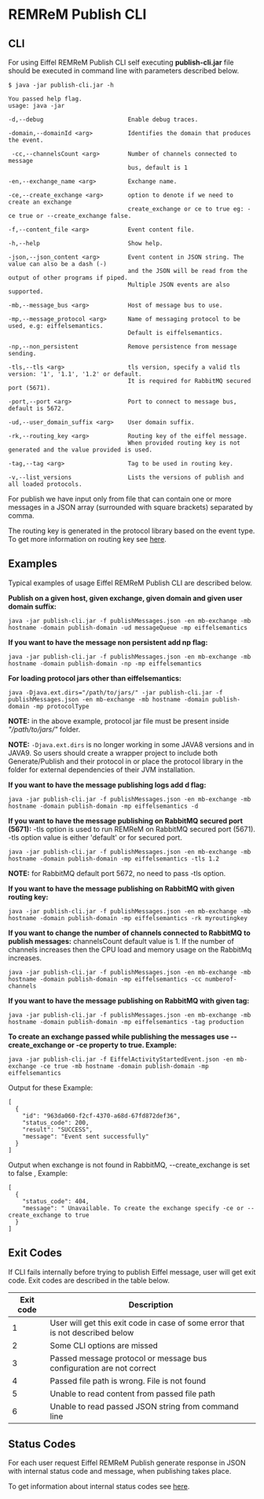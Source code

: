 # REMReM Publish CLI

## CLI

For using Eiffel REMReM Publish CLI self executing **publish-cli.jar** file should be executed in command line with parameters described below.

```
$ java -jar publish-cli.jar -h

You passed help flag.
usage: java -jar

-d,--debug                        Enable debug traces.

-domain,--domainId <arg>          Identifies the domain that produces the event.

 -cc,--channelsCount <arg>        Number of channels connected to message
                                  bus, default is 1

-en,--exchange_name <arg>         Exchange name.

-ce,--create_exchange <arg>       option to denote if we need to create an exchange
                                  create_exchange or ce to true eg: -ce true or --create_exchange false.

-f,--content_file <arg>           Event content file.

-h,--help                         Show help.

-json,--json_content <arg>        Event content in JSON string. The value can also be a dash (-)
                                  and the JSON will be read from the output of other programs if piped.
                                  Multiple JSON events are also supported.

-mb,--message_bus <arg>           Host of message bus to use.

-mp,--message_protocol <arg>      Name of messaging protocol to be used, e.g: eiffelsemantics.
                                  Default is eiffelsemantics.

-np,--non_persistent              Remove persistence from message sending.

-tls,--tls <arg>                  tls version, specify a valid tls version: '1', '1.1', '1.2' or default.
                                  It is required for RabbitMQ secured port (5671).

-port,--port <arg>                Port to connect to message bus, default is 5672.

-ud,--user_domain_suffix <arg>    User domain suffix.

-rk,--routing_key <arg>           Routing key of the eiffel message.
                                  When provided routing key is not generated and the value provided is used.

-tag,--tag <arg>                  Tag to be used in routing key.

-v,--list_versions                Lists the versions of publish and all loaded protocols.
```

For publish we have input only from file that can contain one or more messages in a JSON array (surrounded with square brackets) separated by comma.

The routing key is generated in the protocol library based on the event type.
To get more information on routing key see [here](https://github.com/eiffel-community/eiffel-remrem-semantics).

## Examples

Typical examples of usage Eiffel REMReM Publish CLI are described below.

**Publish on a given host, given exchange, given domain and given user domain suffix:**

```
java -jar publish-cli.jar -f publishMessages.json -en mb-exchange -mb hostname -domain publish-domain -ud messageQueue -mp eiffelsemantics
```

**If you want to have the message non persistent add np flag:**

```
java -jar publish-cli.jar -f publishMessages.json -en mb-exchange -mb hostname -domain publish-domain -np -mp eiffelsemantics
```

**For loading protocol jars other than eiffelsemantics:**

```
java -Djava.ext.dirs="/path/to/jars/" -jar publish-cli.jar -f publishMessages.json -en mb-exchange -mb hostname -domain publish-domain -mp protocolType
```

**NOTE:** in the above example, protocol jar file must be present inside *"/path/to/jars/"* folder.

**NOTE:** `-Djava.ext.dirs` is no longer working in some JAVA8 versions and in JAVA9. So users should create a wrapper project to include both Generate/Publish and their protocol in or place the protocol library in the folder for external dependencies of their JVM installation.

**If you want to have the message publishing logs add d flag:**

```
java -jar publish-cli.jar -f publishMessages.json -en mb-exchange -mb hostname -domain publish-domain -mp eiffelsemantics -d
```

**If you want to have the message publishing on RabbitMQ secured port (5671):**
-tls option is used to run REMReM on RabbitMQ secured port (5671).
-tls option value is either 'default' or <version> for secured port.

```
java -jar publish-cli.jar -f publishMessages.json -en mb-exchange -mb hostname -domain publish-domain -mp eiffelsemantics -tls 1.2
```

**NOTE:** for RabbitMQ default port 5672, no need to pass -tls option.

**If you want to have the message publishing on RabbitMQ with given routing key:**

```
java -jar publish-cli.jar -f publishMessages.json -en mb-exchange -mb hostname -domain publish-domain -mp eiffelsemantics -rk myroutingkey
```

**If you want to change the number of channels connected to RabbitMQ to publish messages:**
channelsCount default value is 1.
If the number of channels increases then the CPU load and memory usage on the RabbitMq increases.

```
java -jar publish-cli.jar -f publishMessages.json -en mb-exchange -mb hostname -domain publish-domain -mp eiffelsemantics -cc numberof-channels 
```

**If you want to have the message publishing on RabbitMQ with given tag:**

```
java -jar publish-cli.jar -f publishMessages.json -en mb-exchange -mb hostname -domain publish-domain -mp eiffelsemantics -tag production
```

**To create an exchange passed while publishing the messages use --create_exchange or -ce property to true. Example:**

```
java -jar publish-cli.jar -f EiffelActivityStartedEvent.json -en mb-exchange -ce true -mb hostname -domain publish-domain -mp eiffelsemantics
```

Output for these Example:

```
[
  {
    "id": "963da060-f2cf-4370-a68d-67fd872def36",
    "status_code": 200,
    "result": "SUCCESS",
    "message": "Event sent successfully"
  }
]
```

Output when exchange is not found in RabbitMQ, --create_exchange is set to false , Example:

```
[
  {
    "status_code": 404,
    "message": " Unavailable. To create the exchange specify -ce or --create_exchange to true
  }
]
```

## Exit Codes
If CLI fails internally before trying to publish Eiffel message, user will get exit code. Exit codes are described in the table below.

| Exit code | Description                                                                    |
|-----------|--------------------------------------------------------------------------------|
| 1         | User will get this exit code in case of some error that is not described below |
| 2         | Some CLI options are missed                                                    |
| 3         | Passed message protocol or message bus configuration are not correct           |
| 4         | Passed file path is wrong. File is not found                                   |
| 5         | Unable to read content from passed file path                                   |
| 6         | Unable to read passed JSON string from command line                            |

## Status Codes
For each user request Eiffel REMReM Publish generate response in JSON with internal status code and message, when publishing takes place.

To get information about internal status codes see [here](statusCodes.md).